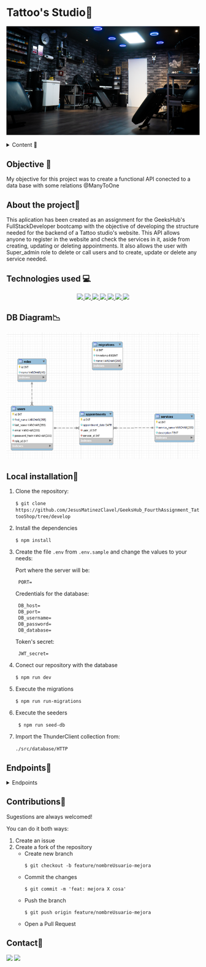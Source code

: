 # Tattoo's Studio📢

![Tattoo_Studio](./img/Tattoo_Studio.png)

<details>
  <summary>Content 📝</summary>
  <ol>
    <li><a href="#objective">Objective</a></li>
    <li><a href="#about-the-project">About the project</a></li>
    <li><a href="#stack">Technologies used</a></li>
    <li><a href="#diagram-bd">Diagram</a></li>
    <li><a href="#Local-installation">Installation</a></li>
    <li><a href="#endpoints">Endpoints</a></li>
    <li><a href="#contribuciones">Contribuciones</a></li>
    <li><a href="#contacto">Contacto</a></li>
  </ol>
</details>

## Objective 🎯
My objective for this project was to create a functional API conected to a data base with some relations @ManyToOne

## About the project📑
This aplication has been created as an assignment for the GeeksHub's FullStackDeveloper bootcamp with the objective of developing the structure needed for the backend of a Tattoo studio's website. This API allows anyone to register in the website and check the services in it, aside from creating, updating or deleting appointments. It also allows the user with Super_admin role to delete or call users and to create, update or delete any service needed.  

## Technologies used 💻
<div align="center">
<a href="https://www.expressjs.com/">
    <img src= "https://img.shields.io/badge/express.js-%23404d59.svg?style=for-the-badge&logo=express&logoColor=%2361DAFB"/>
</a>
<a href="https://nextjs.org/">
    <img src= "https://img.shields.io/badge/node.js-026E00?style=for-the-badge&logo=node.js&logoColor=white"/>
</a>
<a href="https://www.docker.com/">
    <img src= "https://img.shields.io/badge/docker-2496ED?style=for-the-badge&logo=docker&logoColor=white"/>
</a>
<a href="https://www.mysql.com/">
    <img src= "https://img.shields.io/badge/mysql-3E6E93?style=for-the-badge&logo=mysql&logoColor=white"/>
</a>
<a href="https://git-scm.com/">
    <img src= "https://img.shields.io/badge/git-F54D27?style=for-the-badge&logo=git&logoColor=white"/>
</a>
<a href="https://www.github.com/">
    <img src= "https://img.shields.io/badge/github-24292F?style=for-the-badge&logo=github&logoColor=white"/>
</a>
<a href="https://jwt.io/">
    <img src= "https://img.shields.io/badge/JWT-grey?style=for-the-badge&logo=JSON%20web%20tokens"/>
</a>
 </div>

## DB Diagram📉
![Diagram for the first tables created](./img/Diagram_Tables.png)

## Local installation🔨
1. Clone the repository:

    `$ git clone https://github.com/JesusMatinezClavel/GeeksHub_FourthAssignment_TattooShop/tree/develop`

2. Install the dependencies

    ` $ npm install `

3. Create the file `.env` from `.env.sample` and change the values to your needs:

    Port where the server will be:

        PORT= 

    Credentials for the database:

        DB_host= 
        DB_port= 
        DB_username= 
        DB_password= 
        DB_database= 

    Token's secret:

        JWT_secret=

4. Conect our repository with the database

    `$ npm run dev`

5. Execute the migrations

    ` $ npm run run-migrations ` 

6. Execute the seeders

    ` $ npm run seed-db`

7. Import the ThunderClient collection from: 

    `./src/database/HTTP`


## Endpoints🚩
<details>
<summary>Endpoints</summary>

- AUTH
    - REGISTER

            POST localhost:4000/api/auth/register
        body:
        ``` js
            {
              "firstName": "Test",
              "lastName": "User",
              "email": "test@user.com",
              "passwordHash": "12345678"
            }
        ```

    - LOGIN

            POST localhost:4000/api/auth/login 
        body:
        ``` js
            {
              "email": "super_admin@super_admin.com",
              "password": "password"
            }
        ```
- SUPERADMIN
    - Get All Users

            GET localhost:4000/api/users?limit&page

    - Get User by Email

            POST localhost:4000/api/users?email=ejemplo@ejemplo.com

    - Update User

            Put localhost:4000/api/users/:id

    - Delete User

            DELETE localhost:4000/api/users/:id

- USERS
    - Get Own Profile

            GET localhost:4000/api/users/profile

    - Update Own Profile

            PUT localhost:4000/api/users/profile
        body:
        ``` js
            {
              "firstName": "user",
              "lastName": "test",
              "email": "user@user.com",
              "password": "password"
            }
        ```

- APPOINTMENTS
    - New Appointment

            POST localhost:4000/api/appointments
        body:
        ``` js
            {
              "date": "2022-02-03",
              "service": "3"
            }
        ```

    - Update Appointment

            PUT localhost:4000/api/appointments
        body:
        ``` js
            {
              "appointmentID": 16,
              "date": "2029-11-04",
              "service": "4"
            }
        ```

    - Get Appointments

            GET localhost:4000/api/appointments
        body:
        ``` js
            {
              "appointmentID": 16,
              "date": "2029-11-04",
              "service": "4"
            }
        ```

    - Get Appointments by ID

            GET localhost:4000/api/appointments/:id
        body:
        ``` js
            {
              "appointmentID": 16,
              "date": "2029-11-04",
              "service": "4"
            }
        ```

- SERVICES
    - Get All Services

            GET localhost:4000/api/appointments

    - Create New Service

            POST localhost:4000/api/services
        body:
        ``` js
            {
            "serviceName": "toigo",
            "description": "Ofrecemos servicios profesionales para la colocación de piercings y dilatadores. Nuestro equipo garantiza procedimientos seguros y estilos variados para satisfacer las preferencias individuales de nuestros clientes."
            }
        ```

    - Update Service

            PUT localhost:4000/api/services/:id
        body:
        ``` js
            {
              "serviceName": "3",
              "description": "huio"
            }
        ```

    - Delete Service

            DELETE localhost:4000/api/services/:id

</details>

## Contributions🤘
Sugestions are always welcomed!

You can do it both ways:

1. Create an issue
2. Create a fork of the repository
    - Create new branch
        ```
        $ git checkout -b feature/nombreUsuario-mejora
        ```
    - Commit the changes
        ```
        $ git commit -m 'feat: mejora X cosa'
        ```
    - Push the branch
        ```
        $ git push origin feature/nombreUsuario-mejora
        ```
    - Open a Pull Request

## Contact📧
<a href = "mailto:jmcvalles@gmail.com"><img src="https://img.shields.io/badge/Gmail-C6362C?style=for-the-badge&logo=gmail&logoColor=white" target="_blank"></a>
<a href="https://www.linkedin.com/in/jes%C3%BAs-mart%C3%ADnez-clavel-vall%C3%A9s-913294108?lipi=urn%3Ali%3Apage%3Ad_flagship3_profile_view_base_contact_details%3BtQmk%2FVrTShiKcofYcK6uYg%3D%3D" target="_blank"><img src="https://img.shields.io/badge/-LinkedIn-%230077B5?style=for-the-badge&logo=linkedin&logoColor=white" target="_blank"></a> 
</p>

